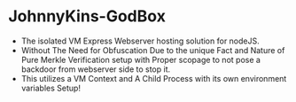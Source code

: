 # JohnnyKins-GodBox

- The isolated VM Express Webserver hosting solution for nodeJS.
- Without The Need for Obfuscation Due to the unique Fact and Nature of Pure Merkle Verification setup with Proper scopage to not pose a backdoor from webserver side to stop it.
- This utilizes a VM Context and A Child Process with its own environment variables Setup!